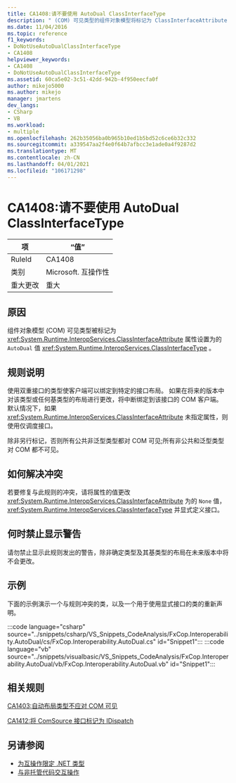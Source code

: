 ```yaml
---
title: CA1408:请不要使用 AutoDual ClassInterfaceType
description: " (COM) 可见类型的组件对象模型将标记为 ClassInterfaceAttribute 特性，并将其设置为 AutoDual 值 InteropServices. ClassInterfaceType。"
ms.date: 11/04/2016
ms.topic: reference
f1_keywords:
- DoNotUseAutoDualClassInterfaceType
- CA1408
helpviewer_keywords:
- CA1408
- DoNotUseAutoDualClassInterfaceType
ms.assetid: 60ca5e02-3c51-42dd-942b-4f950eecfa0f
author: mikejo5000
ms.author: mikejo
manager: jmartens
dev_langs:
- CSharp
- VB
ms.workload:
- multiple
ms.openlocfilehash: 262b35056ba0b965b10ed1b5bd52c6ce6b32c332
ms.sourcegitcommit: a339547aa2f4e0f64b7afbcc3e1ade0a4f9287d2
ms.translationtype: MT
ms.contentlocale: zh-CN
ms.lasthandoff: 04/01/2021
ms.locfileid: "106171298"
---
```

# <a name="ca1408-do-not-use-autodual-classinterfacetype"></a>CA1408:请不要使用 AutoDual ClassInterfaceType

|项|“值”|
|-|-|
|RuleId|CA1408|
|类别|Microsoft. 互操作性|
|重大更改|重大|

## <a name="cause"></a>原因
组件对象模型 (COM) 可见类型被标记为 <xref:System.Runtime.InteropServices.ClassInterfaceAttribute> 属性设置为的 `AutoDual` 值 <xref:System.Runtime.InteropServices.ClassInterfaceType> 。

## <a name="rule-description"></a>规则说明
使用双重接口的类型使客户端可以绑定到特定的接口布局。 如果在将来的版本中对该类型或任何基类型的布局进行更改，将中断绑定到该接口的 COM 客户端。 默认情况下，如果 <xref:System.Runtime.InteropServices.ClassInterfaceAttribute> 未指定属性，则使用仅调度接口。

除非另行标记，否则所有公共非泛型类型都对 COM 可见;所有非公共和泛型类型对 COM 都不可见。

## <a name="how-to-fix-violations"></a>如何解决冲突
若要修复与此规则的冲突，请将属性的值更改 <xref:System.Runtime.InteropServices.ClassInterfaceAttribute> 为的 `None` 值， <xref:System.Runtime.InteropServices.ClassInterfaceType> 并显式定义接口。

## <a name="when-to-suppress-warnings"></a>何时禁止显示警告
请勿禁止显示此规则发出的警告，除非确定类型及其基类型的布局在未来版本中将不会更改。

## <a name="example"></a>示例
下面的示例演示一个与规则冲突的类，以及一个用于使用显式接口的类的重新声明。

:::code language="csharp" source="../snippets/csharp/VS_Snippets_CodeAnalysis/FxCop.Interoperability.AutoDual/cs/FxCop.Interoperability.AutoDual.cs" id="Snippet1":::
:::code language="vb" source="../snippets/visualbasic/VS_Snippets_CodeAnalysis/FxCop.Interoperability.AutoDual/vb/FxCop.Interoperability.AutoDual.vb" id="Snippet1":::

## <a name="related-rules"></a>相关规则
[CA1403:自动布局类型不应对 COM 可见](../code-quality/ca1403.md)

[CA1412:将 ComSource 接口标记为 IDispatch](../code-quality/ca1412.md)

## <a name="see-also"></a>另请参阅

- [为互操作限定 .NET 类型](/dotnet/framework/interop/qualifying-net-types-for-interoperation)
- [与非托管代码交互操作](/dotnet/framework/interop/index)
